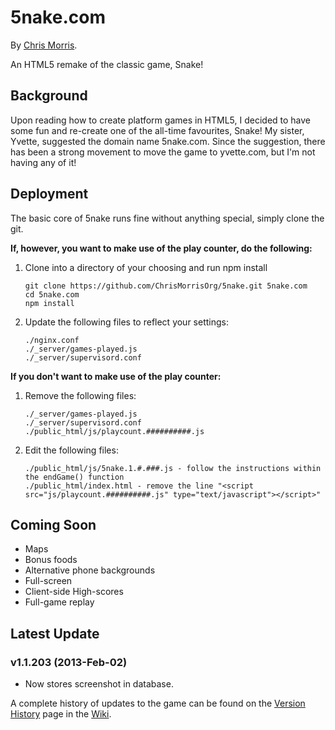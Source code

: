 # 5nake.com

By [Chris Morris](http://chrismorris.org).

An HTML5 remake of the classic game, Snake!

Background
----------
Upon reading how to create platform games in HTML5, I decided to have some fun and re-create one of the all-time favourites, Snake!
My sister, Yvette, suggested the domain name 5nake.com. Since the suggestion, there has been a strong movement to move the game to yvette.com, but I'm not having any of it!

Deployment
----------  
The basic core of 5nake runs fine without anything special, simply clone the git.

**If, however, you want to make use of the play counter, do the following:**

1. Clone into a directory of your choosing and run npm install
    
    ```
    git clone https://github.com/ChrisMorrisOrg/5nake.git 5nake.com
    cd 5nake.com
    npm install
    ```

2. Update the following files to reflect your settings:
    ```
    ./nginx.conf
    ./_server/games-played.js
    ./_server/supervisord.conf
    ```

**If you don't want to make use of the play counter:**

1. Remove the following files:
    
    ```
    ./_server/games-played.js
    ./_server/supervisord.conf
    ./public_html/js/playcount.##########.js
    ```

2. Edit the following files:
    ```
    ./public_html/js/5nake.1.#.###.js - follow the instructions within the endGame() function
    ./public_html/index.html - remove the line "<script src="js/playcount.##########.js" type="text/javascript"></script>"
    ```


Coming Soon
-----------
- Maps
- Bonus foods
- Alternative phone backgrounds
- Full-screen
- Client-side High-scores
- Full-game replay

Latest Update
---------------
### v1.1.203 (2013-Feb-02)
- Now stores screenshot in database.

A complete history of updates to the game can be found on the [Version History](https://github.com/ChrisMorrisOrg/5nake/wiki/Version-History) page in the [Wiki](https://github.com/ChrisMorrisOrg/5nake/wiki).
